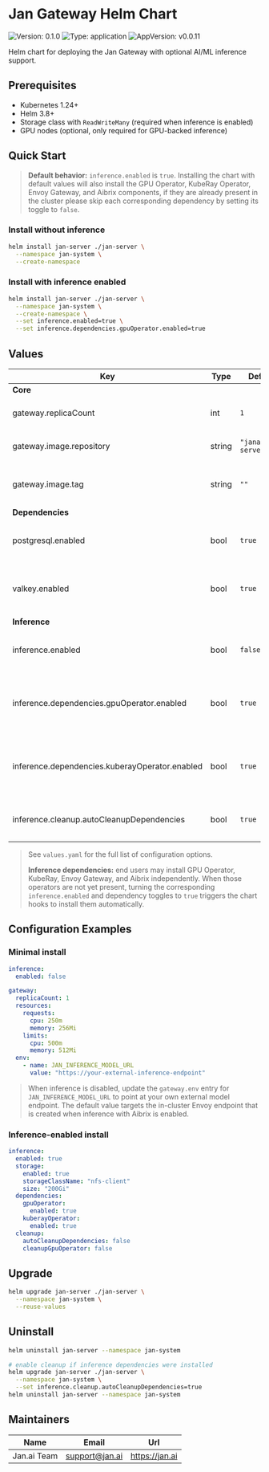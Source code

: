 # Jan Gateway Helm Chart

![Version: 0.1.0](https://img.shields.io/badge/Version-0.1.0-informational?style=flat-square) ![Type: application](https://img.shields.io/badge/Type-application-informational?style=flat-square) ![AppVersion: v0.0.11](https://img.shields.io/badge/AppVersion-v0.0.11-informational?style=flat-square)

Helm chart for deploying the Jan Gateway with optional AI/ML inference support.

## Prerequisites

- Kubernetes 1.24+
- Helm 3.8+
- Storage class with `ReadWriteMany` (required when inference is enabled)
- GPU nodes (optional, only required for GPU-backed inference)

## Quick Start

> **Default behavior:** `inference.enabled` is `true`. Installing the chart with default values will also install the GPU Operator, KubeRay Operator, Envoy Gateway, and Aibrix components, if they are already present in the cluster please skip each corresponding dependency by setting its toggle to `false`.

### Install without inference

```bash
helm install jan-server ./jan-server \
  --namespace jan-system \
  --create-namespace
```

### Install with inference enabled

```bash
helm install jan-server ./jan-server \
  --namespace jan-system \
  --create-namespace \
  --set inference.enabled=true \
  --set inference.dependencies.gpuOperator.enabled=true
```

## Values

| Key | Type | Default | Description |
| --- | ---- | ------- | ----------- |
| **Core** | | | |
| gateway.replicaCount | int | `1` | Number of application replicas |
| gateway.image.repository | string | `"janai/jan-server"` | Container image repository |
| gateway.image.tag | string | `""` | Image tag (defaults to chart appVersion) |
| **Dependencies** | | | |
| postgresql.enabled | bool | `true` | Deploy bundled PostgreSQL chart |
| valkey.enabled | bool | `true` | Deploy bundled Valkey (Redis) chart |
| **Inference** | | | |
| inference.enabled | bool | `false` | Toggle AI/ML inference components |
| inference.dependencies.gpuOperator.enabled | bool | `true` | Install NVIDIA GPU Operator when inference enabled |
| inference.dependencies.kuberayOperator.enabled | bool | `true` | Install KubeRay operator when inference enabled |
| inference.cleanup.autoCleanupDependencies | bool | `true` | Remove operator releases on uninstall |

> See `values.yaml` for the full list of configuration options.
>
> **Inference dependencies:** end users may install GPU Operator, KubeRay, Envoy Gateway, and Aibrix independently. When those operators are not yet present, turning the corresponding `inference.enabled` and dependency toggles to `true` triggers the chart hooks to install them automatically.

## Configuration Examples

### Minimal install

```yaml
inference:
  enabled: false

gateway:
  replicaCount: 1
  resources:
    requests:
      cpu: 250m
      memory: 256Mi
    limits:
      cpu: 500m
      memory: 512Mi
  env:
    - name: JAN_INFERENCE_MODEL_URL
      value: "https://your-external-inference-endpoint"
```

> When inference is disabled, update the `gateway.env` entry for `JAN_INFERENCE_MODEL_URL` to point at your own external model endpoint. The default value targets the in-cluster Envoy endpoint that is created when inference with Aibrix is enabled.

### Inference-enabled install

```yaml
inference:
  enabled: true
  storage:
    enabled: true
    storageClassName: "nfs-client"
    size: "200Gi"
  dependencies:
    gpuOperator:
      enabled: true
    kuberayOperator:
      enabled: true
  cleanup:
    autoCleanupDependencies: false
    cleanupGpuOperator: false
```

## Upgrade

```bash
helm upgrade jan-server ./jan-server \
  --namespace jan-system \
  --reuse-values
```

## Uninstall

```bash
helm uninstall jan-server --namespace jan-system

# enable cleanup if inference dependencies were installed
helm upgrade jan-server ./jan-server \
  --namespace jan-system \
  --set inference.cleanup.autoCleanupDependencies=true
helm uninstall jan-server --namespace jan-system
```

## Maintainers

| Name | Email | Url |
| --- | --- | --- |
| Jan.ai Team | <support@jan.ai> | <https://jan.ai> |

